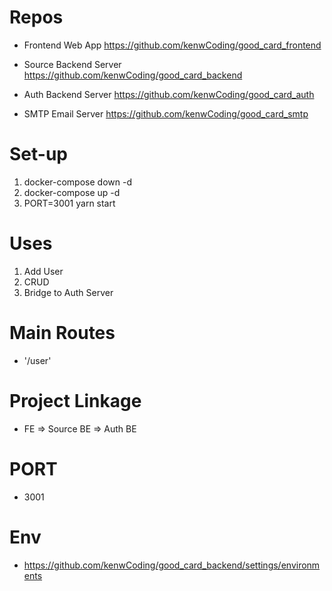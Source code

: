# Repos
- Frontend Web App
https://github.com/kenwCoding/good_card_frontend

- Source Backend Server
https://github.com/kenwCoding/good_card_backend

- Auth Backend Server
https://github.com/kenwCoding/good_card_auth

- SMTP Email Server
https://github.com/kenwCoding/good_card_smtp

# Set-up
1. docker-compose down -d
2. docker-compose up -d
3. PORT=3001 yarn start

# Uses
1. Add User
2. CRUD
3. Bridge to Auth Server

# Main Routes
- '/user'

# Project Linkage
- FE => Source BE => Auth BE

# PORT
- 3001

# Env
- https://github.com/kenwCoding/good_card_backend/settings/environments

